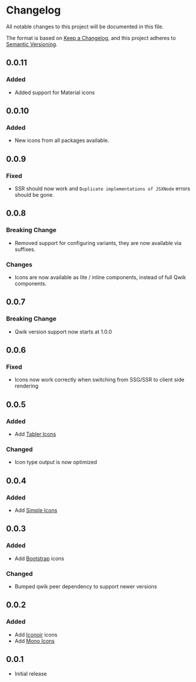 # Changelog

All notable changes to this project will be documented in this file.

The format is based on [Keep a Changelog](https://keepachangelog.com/en/1.0.0/),
and this project adheres to [Semantic Versioning](https://semver.org/spec/v2.0.0.html).

## 0.0.11

### Added

- Added support for Material icons

## 0.0.10

### Added

- New icons from all packages available.

## 0.0.9

### Fixed

- SSR should now work and `Duplicate implementations of JSXNode` errors should be gone.

## 0.0.8

### Breaking Change

- Removed support for configuring variants, they are now available via suffixes.

### Changes

- Icons are now available as lite / inline components, instead of full Qwik components.

## 0.0.7

### Breaking Change

- Qwik version support now starts at 1.0.0

## 0.0.6

### Fixed

- Icons now work correctly when switching from SSG/SSR to client side rendering

## 0.0.5

### Added

- Add [Tabler Icons](https://tabler-icons.io/)

### Changed

- Icon type output is now optimized

## 0.0.4

### Added

- Add [Simple Icons](https://simpleicons.org/)

## 0.0.3

### Added

- Add [Bootstrap](https://icons.getbootstrap.com/) icons

### Changed

- Bumped qwik peer dependency to support newer versions

## 0.0.2

### Added

- Add [Iconoir](https://iconoir.com/) icons
- Add [Mono Icons](https://icons.mono.company/)

## 0.0.1

- Initial release
